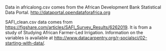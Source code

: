 Data in africalong.csv comes from the African Development Bank Statistical Data Portal.  http://dataportal.opendataforafrica.org

SAFI_clean.csv data comes from https://figshare.com/articles/SAFI_Survey_Results/6262019.  It is from a study of Studying African Farmer-Led Irrigation.  Information on the variables is available at http://www.datacarpentry.org/r-socialsci/02-starting-with-data/.


  

